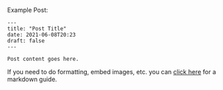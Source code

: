 Example Post:
```
---
title: "Post Title"
date: 2021-06-08T20:23
draft: false
---

Post content goes here.
```

If you need to do formatting, embed images, etc. you can [click here](https://guides.github.com/features/mastering-markdown/) for a markdown guide.
